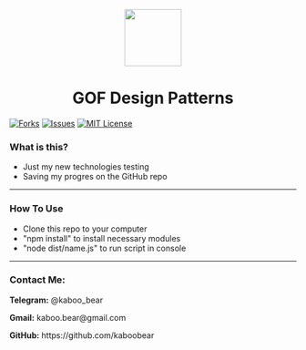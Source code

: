 <p align="center">
    <img src="https://img.icons8.com/bubbles/100/000000/rocket.png" width="100" height="100">
</p>

<h1 align="center">GOF Design Patterns</h1>

[![Forks][forks-shield]][forks-url]
[![Issues][issues-shield]][issues-url]
[![MIT License][license-shield]][license-url]

### What is this?
+ Just my new technologies testing
+ Saving my progres on the GitHub repo

<hr>

### How To Use
+ Clone this repo to your computer
+ "npm install" to install necessary modules
+ "node dist/name.js" to run script in console



<hr>

<h3>Contact Me:</h3>

<div>
    <p><b>Telegram:</b> @kaboo_bear </p>
</div>

<div>
    <p><b>Gmail:</b> kaboo.bear@gmail.com </p>
</div>

<div>
    <p><b>GitHub:</b> https://github.com/kaboobear</p>
</div>












[forks-shield]: https://img.shields.io/github/forks/kaboobear/Design-Patterns?style=flat-square
[forks-url]: https://github.com/kaboobear/Design-Patterns/network/members
[issues-shield]: https://img.shields.io/github/issues/kaboobear/Design-Patterns.svg?style=flat-square
[issues-url]: https://github.com/kaboobear/Design-Patterns/issues
[license-shield]: https://img.shields.io/github/license/kaboobear/Design-Patterns.svg?style=flat-square
[license-url]: https://github.com/kaboobear/Design-Patterns/blob/master/LICENSE.txt
